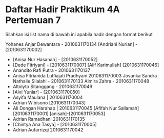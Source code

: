 # Daftar Hadir Praktikum 4A Pertemuan 7
Silahkan isi list nama di bawah ini apabila hadir dengan format berikut

Yohanes Anjar Dewantara - 2010631170134
[Andriani Nurian] - [2010631170002]
- [Anisa Nur Hasanah] - [2010631170052]
- [Dede Fitriyani] - [2010631170007]
[Alif Karimullah] [2010631170046]
- Anandito Rafi Putra - 2010631170137
- Anisa Fitrianida Lutfiajati Pradhyani 2010631170003
Jovanka Sandra Nathalie Silalahi - 2010631170133
Almira Zahra - 2010631170048
- Altolyto Sitanggang - 2010631170049
- [Alvi Yuniar] - [2010631170050]
 - Asyifa Maulana | 2010631170004
- Adrian Wibisono [2010631170043]
- Ali Dongan Harahap | 2010631170045
[Afifah Nur Sallamah] [2010631170001]
[anisah]-[2010631170053]
- Adrian Ramadhani 2010631170135
- [Chintya Ana Tasya] - [2010631170005]
- Adrian Aufarrizqi 2010631170042
